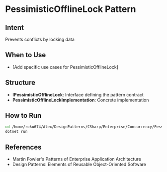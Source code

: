 # PessimisticOfflineLock Pattern

## Intent
Prevents conflicts by locking data

## When to Use
- [Add specific use cases for PessimisticOfflineLock]

## Structure
- **IPessimisticOfflineLock**: Interface defining the pattern contract
- **PessimisticOfflineLockImplementation**: Concrete implementation

## How to Run
```bash
cd /home/roku674/Alex/DesignPatterns/CSharp/Enterprise/Concurrency/PessimisticOfflineLock
dotnet run
```

## References
- Martin Fowler's Patterns of Enterprise Application Architecture
- Design Patterns: Elements of Reusable Object-Oriented Software
